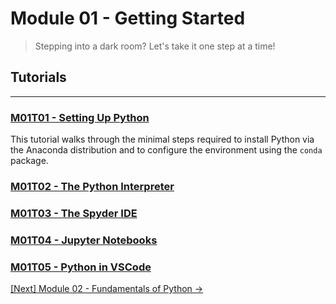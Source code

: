 # Module 01 - Getting Started

> Stepping into a dark room? Let's take it one step at a time!

## Tutorials
---

### [M01T01 - Setting Up Python](./m01t01-setting-up-python.md)

This tutorial walks through the minimal steps required to install Python via the Anaconda distribution and to configure the environment using the `conda` package.

### [M01T02 - The Python Interpreter](./m01t02-the-python-interpreter.md)

### [M01T03 - The Spyder IDE](./m01t03-the-spyder-ide.md)

### [M01T04 - Jupyter Notebooks](./m01t04-jupyter-notebooks.md)

### [M01T05 - Python in VSCode](./m01t04-python-in-vscode.md)

[\[Next\] Module 02 - Fundamentals of Python &#8594;](../m02-fundamentals-of-python/README.md)